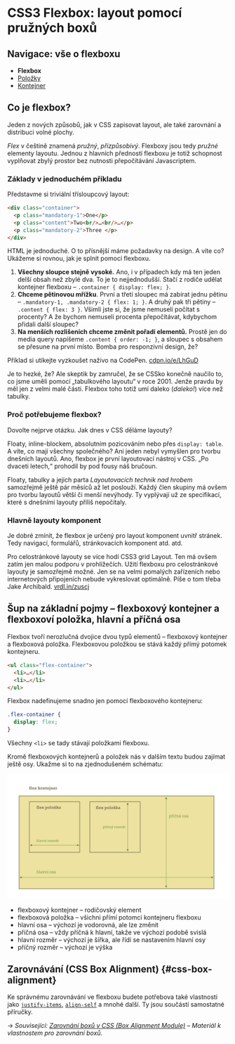 CSS3 Flexbox: layout pomocí pružných boxů
=========================================

<div class="nav web-only">
  <h2 class="nav__heading sr-only">Navigace: vše o flexboxu</h2>
  <ul class="nav__list">
    <li class="nav__item nav__item--active">
        <strong class="nav__item-in">Flexbox</strong>
    </li>
    <li class="nav__item">
        <a class="nav__item-in" href="css3-flexbox-polozky.md">Položky</a>
    </li>
    <li class="nav__item">
        <a class="nav__item-in" href="css3-flexbox-kontejner.md">Kontejner</a>
    </li>
  </ul>
</div>

## Co je flexbox?

Jeden z nových způsobů, jak v CSS zapisovat layout, ale také zarovnání a distribuci volné plochy.

*Flex* v češtině znamená *pružný*, *přizpůsobivý*. Flexboxy jsou tedy *pružné* elementy layoutu. Jednou z hlavních předností flexboxu je totiž schopnost vyplňovat zbylý prostor bez nutnosti přepočítávání Javascriptem.

### Základy v jednoduchém příkladu

Představme si triviální třísloupcový layout:

```html
<div class="container">
  <p class="mandatory-1">One</p>
  <p class="content">Two<br/>…<br/>…</p>
  <p class="mandatory-2">Three </p>
</div>
```

HTML je jednoduché. O to přísnější máme požadavky na design. A víte co? Ukážeme si rovnou, jak je splnit pomocí flexboxu.

<!-- AdSnippet -->

1. **Všechny sloupce stejně vysoké.** Ano, i v případech kdy má ten jeden delší obsah než zbylé dva. To je to nejjednodušší. Stačí z rodiče udělat kontejner flexboxu – `.container { display: flex; }`.
2. **Chceme pětinovou mřížku**. První a třetí sloupec má zabírat jednu pětinu – `.mandatory-1, .mandatory-2 { flex: 1; }`. A druhý pak tři pětiny – `.content { flex: 3 }`. Všimli jste si, že jsme nemuseli počítat s procenty? A že bychom nemuseli procenta přepočítávat, kdybychom přidali další sloupec?
3. **Na menších rozlišeních chceme změnit pořadí elementů.** Prostě jen do media query napíšeme `.content { order: -1; }`, a sloupec s obsahem se přesune na první místo. Bomba pro responzivní design, že?

Příklad si utíkejte vyzkoušet naživo na CodePen. [cdpn.io/e/LhGuD](https://cdpn.io/e/LhGuD)

Je to hezké, že? Ale skeptik by zamručel, že se CSSko konečně naučilo to, co jsme uměli pomocí „tabulkového layoutu“ v roce 2001. Jenže pravdu by měl jen z velmi malé části. Flexbox toho totiž umí daleko (*daleko!*) více než tabulky. 

### Proč potřebujeme flexbox?

Dovolte nejprve otázku. Jak dnes v CSS děláme layouty?

Floaty, inline-blockem, absolutním pozicováním nebo přes `display: table`. A víte, co mají všechny společného? Ani jeden nebyl vymyšlen pro tvorbu dnešních layoutů. Ano, flexbox je první layoutovací nástroj v CSS. „Po dvaceti letech,“ prohodil by pod fousy náš bručoun.

<!-- AdSnippet -->

Floaty, tabulky a jejich parta *Layoutovacích technik nad hrobem* samozřejmě ještě pár měsíců až let poslouží. Každý člen skupiny má ovšem pro tvorbu layoutů větší či menší nevýhody. Ty vyplývají už ze specifikací, které s dnešními layouty příliš nepočítaly.

### Hlavně layouty komponent

Je dobré zmínit, že flexbox je určený pro layout komponent uvnitř stránek. Tedy navigací, formulářů, stránkovacích komponent atd. atd.

Pro celostránkové layouty se více hodí CSS3 grid Layout. Ten má ovšem zatím jen malou podporu v prohlížečích. Užití flexboxu pro celostránkové layouty je samozřejmě možné. Jen se na velmi pomalých zařízeních nebo internetových připojeních nebude vykreslovat optimálně. Píše o tom třeba Jake Archibald. [vrdl.in/zuscj](http://jakearchibald.com/2014/dont-use-flexbox-for-page-layout/)

## Šup na základní pojmy – flexboxový kontejner a flexboxoví položka, hlavní a příčná osa

Flexbox tvoří nerozlučná dvojice dvou typů elementů – flexboxový kontejner a flexboxová položka. Flexboxovou položkou se stává každý přímý potomek kontejneru.

```html
<ul class="flex-container">
  <li>…</li>
  <li>…</li>
</ul>
```

Flexbox nadefinujeme snadno jen pomocí flexboxového kontejneru:

```css
.flex-container {
  display: flex;
}
```

Všechny `<li>` se tady stávají položkami flexboxu.

Kromě flexboxových kontejnerů a položek nás v dalším textu budou zajímat ještě osy. Ukažme si to na zjednodušeném schématu:

![flexbox schéma](../dist/images/original/flexbox-schema.jpg)

* flexboxový kontejner – rodičovský element
* flexboxová položka – všichni přímí potomci kontejneru flexboxu
* hlavní osa – výchozí je vodorovná, ale lze změnit
* příčná osa – vždy příčná k hlavní, takže ve výchozí podobě svislá
* hlavní rozměr – výchozí je šířka, ale řídí se nastavením hlavní osy
* příčný rozměr – výchozí je výška

## Zarovnávání (CSS Box Alignment) {#css-box-alignment}

Ke správnému zarovnávání ve flexboxu budete potřebova také vlastnosti jako [`justify-items`](css-justify-items.md), [`align-self`](css-align-self.md) a mnohé další. Ty jsou součástí samostatné příručky.

→ *Související: [Zarovnání boxů v CSS (Box Alignment Module)](css-box-alignment.md) – Materiál k vlastnostem pro zarovnání boxů.*

<!-- AdSnippet -->
